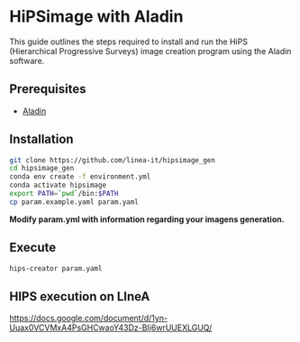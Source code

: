 # HiPSimage with Aladin

This guide outlines the steps required to install and run the HiPS (Hierarchical Progressive Surveys) image creation program using the Aladin software.

## Prerequisites

- [Aladin](https://aladin.u-strasbg.fr/aladin.gml) 

## Installation

```sh
git clone https://github.com/linea-it/hipsimage_gen
cd hipsimage_gen
conda env create -f environment.yml
conda activate hipsimage
export PATH=`pwd`/bin:$PATH
cp param.example.yaml param.yaml
```

**Modify param.yml with information regarding your imagens generation.**


## Execute
```sh
hips-creator param.yaml
```

## HIPS execution on LIneA
https://docs.google.com/document/d/1yn-Uuax0VCVMxA4PsGHCwaoY43Dz-BIj6wrUUEXLGUQ/

